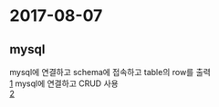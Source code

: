 # 2017-08-07

## mysql
mysql에 연결하고 schema에 접속하고 table의 row를 출력<br>
[1](./1_mysql.js)
mysql에 연결하고 CRUD 사용<br>
[2](./2_mysql.js)